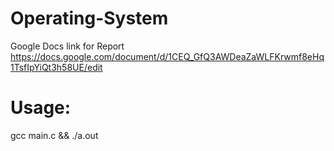 # Operating-System
Google Docs link for Report
https://docs.google.com/document/d/1CEQ_GfQ3AWDeaZaWLFKrwmf8eHq1TsfIpYiQt3h58UE/edit

# Usage:
gcc main.c && ./a.out
